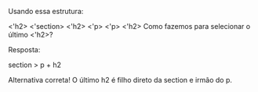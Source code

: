 Usando essa estrutura:

<'h2>
<'section>
    <'h2>
    <'p>
    <'p>
    <'h2>
Como fazemos para selecionar o último <'h2>?

Resposta:

section > p + h2

Alternativa correta! O último h2 é filho direto da section e irmão do p.